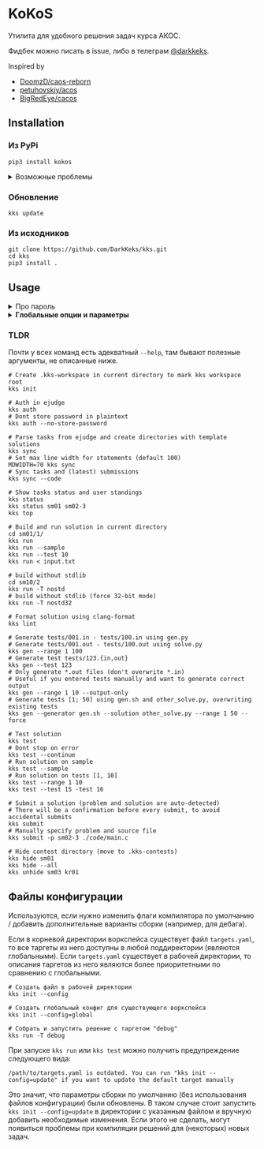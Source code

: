 # KoKoS

Утилита для удобного решения задач курса АКОС.

Фидбек можно писать в issue, либо в телеграм [@darkkeks](https://t.me/darkkeks).

Inspired by
- [DoomzD/caos-reborn](https://github.com/DoomzD/caos-reborn)
- [petuhovskiy/acos](https://github.com/petuhovskiy/acos)
- [BigRedEye/cacos](https://github.com/BigRedEye/cacos)

## Installation

### Из PyPi

```shell
pip3 install kokos 
```

<details>
  <summary>Возможные проблемы</summary>
  
  - Скрипт не добавлен в `PATH`. При установке будет варнинг такого вида:

    ```
    WARNING: The script kks is installed in '/home/darkkeks/.local/bin' which is not on PATH.
    Consider adding this directory to PATH or, if you prefer to suppress this warning, use --no-warn-script-location.
    ```

    Чтобы добавить его в `PATH`, можно дописать подобную строку в `.bashrc`/`.zshrc`:
    ```shell
    PATH="/home/darkkeks/.local/bin":"$PATH"
    ```
</details>

### Обновление

```shell
kks update
```

### Из исходников

```shell script
git clone https://github.com/DarkKeks/kks.git
cd kks
pip3 install .
```

## Usage

<details>
  <summary>Про пароль</summary>

  Для использования не обязательна авторизация в ejudge.
  Сборка, линтер, тестирование и генерация тестов будет работать без авторизации.
  
  Также, у `kks auth` есть флаг `--no-store-password`, который сохранит локально только логин и id контеста, но не пароль.
  Пароль будет запрашиваться каждый раз, когда сессия протухает.
  
  Без этого флага, пароль хранится в **plaintext** в файле `~/.kks/config.ini`.
</details>

<details>
  <summary><b>Глобальные опции и параметры</b></summary>

  Настраиваемые параметры (данные для авторизации и глобальные опции) хранятся в файле `~/.kks/config.ini`

  #### Auth
  Данные для авторизации в Ejudge

  Доступные опции - `login`, `contest`, `password` (опционально)

  #### Options
  Глобальные опции, можно переопределять через переменные окружения

  Опции:
   - `mdwidth` (по умолчанию `100`) - максимальная ширина текста в условиях при конвертации в Markdown
   - `max-kr` - считать максимальные баллы для тестирующихся задач из КР (`kks top --max`). Результаты могут значительно отличаться от реальных баллов.
   - `deadline-warning-days` - за сколько дней до дедлайна выделять контест в выводе `kks deadlines`
   - `global-opt-out` - отказаться от отправки статистики для глобального рейтинга
   - `save-html-statements`, `save-md-statements` (по умолчанию оба значения `true`) - выбор формата сохранения условий при синхронизации

  Имена переменных окружения, если они используются, должны быть в upper-case. Например, для переопределения опции `save-html-statements` используется переменная окружения `SAVE_HTML_STATEMENTS`

</details>

[comment]: <> (### Демо)

[comment]: <> (<!--suppress HtmlDeprecatedAttribute -->)

[comment]: <> (<p align="center">)

[comment]: <> (    <a href="https://asciinema.org/a/gurNCntp5t6ocRp2dW8vvWO7v" target="_blank">)

[comment]: <> (        <!--suppress HtmlRequiredAltAttribute -->)

[comment]: <> (        <img src="https://asciinema.org/a/gurNCntp5t6ocRp2dW8vvWO7v.svg" />)

[comment]: <> (    </a>)

[comment]: <> (</p>)

### TLDR

Почти у всех команд есть адекватный `--help`, там бывают полезные аргументы, не описанные ниже.

```shell script
# Create .kks-workspace in current directory to mark kks workspace root
kks init

# Auth in ejudge
kks auth
# Dont store password in plaintext
kks auth --no-store-password

# Parse tasks from ejudge and create directories with template solutions
kks sync
# Set max line width for statements (default 100)
MDWIDTH=70 kks sync
# Sync tasks and (latest) submissions
kks sync --code

# Show tasks status and user standings
kks status
kks status sm01 sm02-3
kks top

# Build and run solution in current directory
cd sm01/1/
kks run
kks run --sample
kks run --test 10
kks run < input.txt

# build without stdlib
cd sm10/2
kks run -T nostd
# build without stdlib (force 32-bit mode)
kks run -T nostd32

# Format solution using clang-format
kks lint

# Generate tests/001.in - tests/100.in using gen.py
# Generate tests/001.out - tests/100.out using solve.py
kks gen --range 1 100
# Generate test tests/123.{in,out}
kks gen --test 123
# Only generate *.out files (don't overwrite *.in)
# Useful if you entered tests manually and want to generate correct output
kks gen --range 1 10 --output-only
# Generate tests [1; 50] using gen.sh and other_solve.py, overwriting existing tests
kks gen --generator gen.sh --solution other_solve.py --range 1 50 --force

# Test solution
kks test
# Dont stop on error
kks test --continue
# Run solution on sample
kks test --sample
# Run solution on tests [1, 10]
kks test --range 1 10
kks test --test 15 -test 16

# Submit a solution (problem and solution are auto-detected)
# There will be a confirmation before every submit, to avoid accidental submits
kks submit
# Manually specify problem and source file
kks submit -p sm02-3 ./code/main.c

# Hide contest directory (move to .kks-contests)
kks hide sm01
kks hide --all
kks unhide sm03 kr01
```

## Файлы конфигурации

Используются, если нужно изменить флаги компилятора по умолчанию / добавить дополнительные варианты сборки (например, для дебага).

Если в корневой директории воркспейса существует файл `targets.yaml`, то все таргеты из него доступны в любой поддиректории (являются глобальными).
Если `targets.yaml` существует в рабочей директории, то описания таргетов из него являются более приоритетными по сравнению с глобальными.

```shell script
# Создать файл в рабочей директории
kks init --config

# Создать глобальный конфиг для существующего воркспейса
kks init --config=global

# Собрать и запустить решение с таргетом "debug"
kks run -T debug
```

При запуске `kks run` или `kks test` можно получить предупреждение следующего вида:

```
/path/to/targets.yaml is outdated. You can run "kks init --config=update" if you want to update the default target manually
```

Это значит, что параметры сборки по умолчанию (без использования файлов конфигурации) были обновлены.
В таком случае стоит запустить `kks init --config=update` в директории с указанным файлом и вручную добавить необходимые изменения.
Если этого не cделать, могут появиться проблемы при компиляции решений для (некоторых) новых задач.
